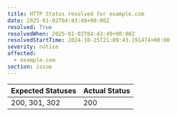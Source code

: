 ```yaml
---
title: HTTP Status resolved for example.com
date: 2025-01-02T04:43:49+00:00Z
resolved: True
resolvedWhen: 2025-01-02T04:43:49+00:00Z
resolvedStartTime: 2024-10-25T21:09:43.191474+00:00
severity: notice
affected:
  - example.com
section: issue
---
```


| Expected Statuses | Actual Status  |
|-------------------|----------------|
| 200, 301, 302 | 200 |
